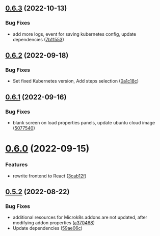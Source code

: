 ## [0.6.3](https://github.com/dsieradzki/k4prox/compare/v0.6.2...v0.6.3) (2022-10-13)


### Bug Fixes

* add more logs, event for saving kubernetes config, update dependencies ([7b11553](https://github.com/dsieradzki/k4prox/commit/7b11553f30ffad79261183e40a005ff9ce57fdf9))



## [0.6.2](https://github.com/dsieradzki/k4prox/compare/v0.6.1...v0.6.2) (2022-09-18)


### Bug Fixes

* Set fixed Kubernetes version, Add steps selection ([0a1c18c](https://github.com/dsieradzki/k4prox/commit/0a1c18cc988b9cf53bf9bc82857d20287783b47c))



## [0.6.1](https://github.com/dsieradzki/k4prox/compare/v0.6.0...v0.6.1) (2022-09-16)


### Bug Fixes

* blank screen on load properties panels, update ubuntu cloud image ([5077540](https://github.com/dsieradzki/k4prox/commit/50775401dcf796dd06e7a14a8c3e517a02260ccb))



# [0.6.0](https://github.com/dsieradzki/k4prox/compare/v0.5.2...v0.6.0) (2022-09-15)


### Features

* rewrite frontend to React ([3cab12f](https://github.com/dsieradzki/k4prox/commit/3cab12ffe45f507a608bc3725a45415026388ada))



## [0.5.2](https://github.com/dsieradzki/k4prox/compare/v0.5.1...v0.5.2) (2022-08-22)


### Bug Fixes

* additional resources for Microk8s addons are not updated, after modifying addon properties ([a370468](https://github.com/dsieradzki/k4prox/commit/a3704687a775a6396e0a51829963f03e4d7bf6ac))
* Update dependencies ([59ae06c](https://github.com/dsieradzki/k4prox/commit/59ae06cd781602dc4864c67e14d1cf86c62ca865))



